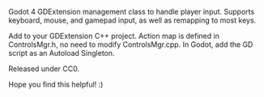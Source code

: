 Godot 4 GDExtension management class to handle player input. Supports keyboard, mouse, and gamepad input, as well as remapping to most keys.

Add to your GDExtension C++ project. Action map is defined in ControlsMgr.h, no need to modify ControlsMgr.cpp. In Godot, add the GD script as an Autoload Singleton.

Released under CC0.

Hope you find this helpful!   :)
